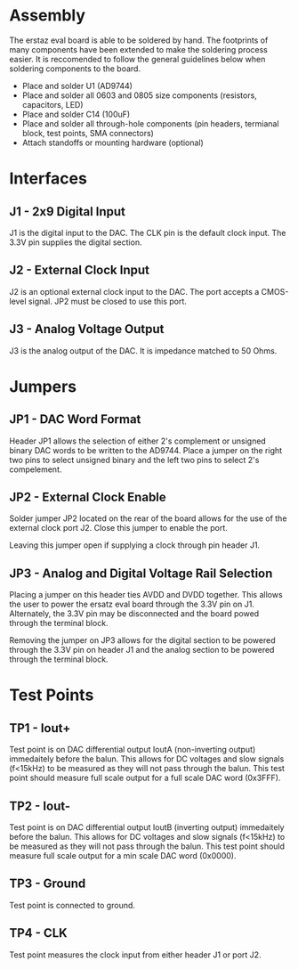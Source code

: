 # Assembly

The erstaz eval board is able to be soldered by hand. The footprints of many components have been extended to make the soldering process easier. It is reccomended to follow the general guidelines below when soldering components to the board.

  - Place and solder U1 (AD9744)
  - Place and solder all 0603 and 0805 size components (resistors, capacitors, LED)
  - Place and solder C14 (100uF)
  - Place and solder all through-hole components (pin headers, termianal block, test points, SMA connectors)
  - Attach standoffs or mounting hardware (optional)

# Interfaces

## J1 - 2x9 Digital Input

J1 is the digital input to the DAC. The CLK pin is the default clock input. The 3.3V pin supplies the digital section. 

## J2 - External Clock Input

J2 is an optional external clock input to the DAC. The port accepts a CMOS-level signal. JP2 must be closed to use this port.

## J3 - Analog Voltage Output

J3 is the analog output of the DAC. It is impedance matched to 50 Ohms. 

# Jumpers

## JP1 - DAC Word Format

Header JP1 allows the selection of either 2's complement or unsigned binary DAC words to be written to the AD9744. Place a jumper on the right two pins to select unsigned binary and the left two pins to select 2's compelement. 

## JP2 - External Clock Enable

Solder jumper JP2 located on the rear of the board allows for the use of the external clock port J2. Close this jumper to enable the port.

Leaving this jumper open if supplying a clock through pin header J1. 

## JP3 - Analog and Digital Voltage Rail Selection

Placing a jumper on this header ties AVDD and DVDD together. This allows the user to power the ersatz eval board through the 3.3V pin on J1. Alternately, the 3.3V pin may be disconnected and the board powed through the terminal block. 

Removing the jumper on JP3 allows for the digital section to be powered through the 3.3V pin on header J1 and the analog section to be powered through the terminal block. 

# Test Points

## TP1 - Iout+

Test point is on DAC differential output IoutA (non-inverting output) immedaitely before the balun. This allows for DC voltages and slow signals (f<15kHz) to be measured as they will not pass through the balun. This test point should measure full scale output for a full scale DAC word (0x3FFF). 

## TP2 - Iout-

Test point is on DAC differential output IoutB (inverting output) immedaitely before the balun. This allows for DC voltages and slow signals (f<15kHz) to be measured as they will not pass through the balun. This test point should measure full scale output for a min scale DAC word (0x0000). 

## TP3 - Ground

Test point is connected to ground.

## TP4 - CLK

Test point measures the clock input from either header J1 or port J2. 


